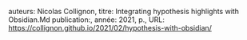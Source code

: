 auteurs: Nicolas Collignon, 
titre: Integrating hypothesis highlights with Obsidian.Md
publication:, 
année: 2021, 
p.,
URL: https://collignon.github.io/2021/02/hypothesis-with-obsidian/

